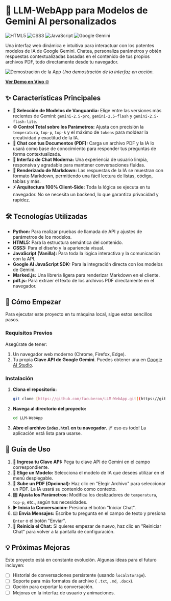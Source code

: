 # 🚀 LLM-WebApp para Modelos de Gemini AI personalizados

![HTML5](https://img.shields.io/badge/HTML5-E34F26?style=for-the-badge&logo=html5&logoColor=white)
![CSS3](https://img.shields.io/badge/CSS3-1572B6?style=for-the-badge&logo=css3&logoColor=white)
![JavaScript](https://img.shields.io/badge/JavaScript-F7DF1E?style=for-the-badge&logo=javascript&logoColor=black)
![Google Gemini](https://img.shields.io/badge/Google_Gemini-8E44AD?style=for-the-badge&logo=google&logoColor=white)

Una interfaz web dinámica e intuitiva para interactuar con los potentes modelos de IA de Google Gemini. Chatea, personaliza parámetros y obtén respuestas contextualizadas basadas en el contenido de tus propios archivos PDF, todo directamente desde tu navegador.

![Demostración de la App](https://URL_DE_TU_GIF_O_IMAGEN_AQUI.gif)
_Una demostración de la interfaz en acción._

[**Ver Demo en Vivo** 🌐](URL_DE_TU_DEMO_AQUI)

## ✨ Características Principales

-   **🚀 Selección de Modelos de Vanguardia:** Elige entre las versiones más recientes de Gemini: `gemini-2.5-pro`, `gemini-2.5-flash` y `gemini-2.5-flash-lite`.
-   **⚙️ Control Total sobre los Parámetros:** Ajusta con precisión la `temperatura`, `top-p`, `top-k` y el máximo de `tokens` para moldear la creatividad y exactitud de la IA.
-   **📄 Chat con tus Documentos (PDF):** Carga un archivo PDF y la IA lo usará como base de conocimiento para responder tus preguntas de forma contextualizada.
-   **💬 Interfaz de Chat Moderna:** Una experiencia de usuario limpia, responsiva y agradable para mantener conversaciones fluidas.
-   **💅 Renderizado de Markdown:** Las respuestas de la IA se muestran con formato Markdown, permitiendo una fácil lectura de listas, código, tablas y más.
-   **⚡ Arquitectura 100% Client-Side:** Toda la lógica se ejecuta en tu navegador. No se necesita un backend, lo que garantiza privacidad y rapidez.

## 🛠️ Tecnologías Utilizadas

-   **Python:** Para realizar pruebas de llamada de API y ajustes de parámetros de los modelos.
-   **HTML5:** Para la estructura semántica del contenido.
-   **CSS3:** Para el diseño y la apariencia visual.
-   **JavaScript (Vanilla):** Para toda la lógica interactiva y la comunicación con la API.
-   **Google AI JavaScript SDK:** Para la integración directa con los modelos de Gemini.
-   **Marked.js:** Una librería ligera para renderizar Markdown en el cliente.
-   **pdf.js:** Para extraer el texto de los archivos PDF directamente en el navegador.

## 🏁 Cómo Empezar

Para ejecutar este proyecto en tu máquina local, sigue estos sencillos pasos.

### Requisitos Previos

Asegúrate de tener:
1.  Un navegador web moderno (Chrome, Firefox, Edge).
2.  Tu propia **Clave API de Google Gemini**. Puedes obtener una en [Google AI Studio](https://aistudio.google.com/app/apikey).

### Instalación

1.  **Clona el repositorio:**
    ```bash
    git clone [https://github.com/facuberon/LLM-WebApp.git](https://github.com/facuberon/LLM-WebApp.git)
    ```
2.  **Navega al directorio del proyecto:**
    ```bash
    cd LLM-WebApp
    ```
3.  **Abre el archivo `index.html` en tu navegador.**
    ¡Y eso es todo! La aplicación está lista para usarse.

## 📖 Guía de Uso

1.  🔑 **Ingresa tu Clave API:** Pega tu clave API de Gemini en el campo correspondiente.
2.  🤖 **Elige un Modelo:** Selecciona el modelo de IA que desees utilizar en el menú desplegable.
3.  📄 **Sube un PDF (Opcional):** Haz clic en "Elegir Archivo" para seleccionar un PDF. La IA usará su contenido como contexto.
4.  🎛️ **Ajusta los Parámetros:** Modifica los deslizadores de `temperatura`, `top-p`, etc., según tus necesidades.
5.  ▶️ **Inicia la Conversación:** Presiona el botón "Iniciar Chat".
6.  ⌨️ **Envía Mensajes:** Escribe tu pregunta en el campo de texto y presiona `Enter` o el botón "Enviar".
7.  🔄 **Reinicia el Chat:** Si quieres empezar de nuevo, haz clic en "Reiniciar Chat" para volver a la pantalla de configuración.

## 💡 Próximas Mejoras

Este proyecto está en constante evolución. Algunas ideas para el futuro incluyen:
-   [ ] Historial de conversaciones persistente (usando `localStorage`).
-   [ ] Soporte para más formatos de archivo ( `.txt`, `.md`, `.docx`).
-   [ ] Opción para exportar la conversación.
-   [ ] Mejoras en la interfaz de usuario y animaciones.